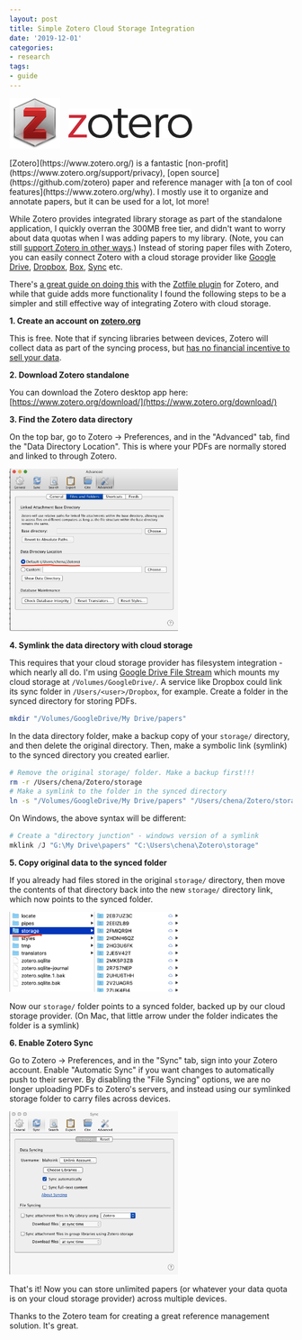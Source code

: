 ```yaml
---
layout: post
title: Simple Zotero Cloud Storage Integration
date: '2019-12-01'
categories:
- research
tags:
- guide
---
```


<a class="logo-link" href="https://www.zotero.org/" style="display:flex;flex-direction:row;align-items:center;">
<img src="/images/zotero_icon.png" width="90" style="margin-right:15px"/>
<img src="/images/zotero_logo.png" width="220" />
</a>

<br />
[Zotero](https://www.zotero.org/) is a fantastic [non-profit](https://www.zotero.org/support/privacy), [open source](https://github.com/zotero) paper and reference manager with [a ton of cool features](https://www.zotero.org/why). I mostly use it to organize and annotate papers, but it can be used for a lot, lot more! 

While Zotero provides integrated library storage as part of the standalone application, I quickly overran the 300MB free tier, and didn't want to worry about data quotas when I was adding papers to my library. (Note, you can still [support Zotero in other ways](https://www.zotero.org/getinvolved/).) Instead of storing paper files with Zotero, you can easily connect Zotero with a cloud storage provider like [Google Drive](https://www.google.com/drive/), [Dropbox](https://www.dropbox.com/), [Box](https://www.box.com/home), [Sync](https://www.sync.com/) etc.

There's [a great guide on doing this](https://www.researchgate.net/publication/325828616_Tutorial_The_Best_Reference_Manager_Setup_Zotero_ZotFile_Cloud_Storage) with the [Zotfile plugin](http://zotfile.com/) for Zotero, and while that guide adds more functionality I found the following steps to be a simpler and still effective way of integrating Zotero with cloud storage.

**1. Create an account on [zotero.org](https://www.zotero.org/user/register)**

This is free. Note that if syncing libraries between devices, Zotero will collect data as part of the syncing process, but [has no financial incentive to sell your data](https://www.zotero.org/support/privacy).

**2. Download Zotero standalone**

You can download the Zotero desktop app here: [https://www.zotero.org/download/](https://www.zotero.org/download/)

**3. Find the Zotero data directory**

On the top bar, go to Zotero → Preferences, and in the "Advanced" tab, find the "Data Directory Location". This is where your PDFs are normally stored and linked to through Zotero.

<img src="/images/zotero_advanced_settings.png" width="300" />

**4. Symlink the data directory with cloud storage**

This requires that your cloud storage provider has filesystem integration - which nearly all do. I'm using [Google Drive File Stream](https://support.google.com/a/answer/7491144?hl=en) which mounts my cloud storage at `/Volumes/GoogleDrive/`. A service like Dropbox could link its sync folder in `/Users/<user>/Dropbox`, for example. Create a folder in the synced directory for storing PDFs.

```bash
mkdir "/Volumes/GoogleDrive/My Drive/papers"
```

In the data directory folder, make a backup copy of your `storage/` directory, and then delete the original directory. Then, make a symbolic link (symlink) to the synced directory you created earlier.

```bash
# Remove the original storage/ folder. Make a backup first!!!
rm -r /Users/chena/Zotero/storage
# Make a symlink to the folder in the synced directory
ln -s "/Volumes/GoogleDrive/My Drive/papers" "/Users/chena/Zotero/storage"
```

On Windows, the above syntax will be different:

```powershell
# Create a "directory junction" - windows version of a symlink
mklink /J "G:\My Drive\papers" "C:\Users\chena\Zotero\storage"
```

**5. Copy original data to the synced folder**

If you already had files stored in the original `storage/` directory, then move the contents of that directory back into the new `storage/` directory link, which now points to the synced folder. 

<img src="/images/zotero_symlinked.png" width="300" />

Now our `storage/` folder points to a synced folder, backed up by our cloud storage provider. (On Mac, that little arrow under the folder indicates the folder is a symlink)

**6. Enable Zotero Sync**

Go to Zotero → Preferences, and in the "Sync" tab, sign into your Zotero account. Enable "Automatic Sync" if you want changes to automatically push to their server. By disabling the "File Syncing" options, we are no longer uploading PDFs to Zotero's servers, and instead using our symlinked storage folder to carry files across devices.

<img src="/images/zotero_sync.png" width="300" />

That's it! Now you can store unlimited papers (or whatever your data quota is on your cloud storage provider) across multiple devices.

Thanks to the Zotero team for creating a great reference management solution. It's great.
